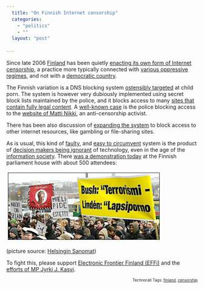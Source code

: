 ```yaml
---
  title: "On Finnish Internet censorship"
  categories: 
    - "politics"
    - ""
  layout: "post"

---
```

<p>
Since late 2006 <a href="http://en.wikipedia.org/wiki/Finland">Finland</a> has been quietly <a href="http://www.effi.org/blog/kai-2008-02-18.html">enacting its own form of Internet censorship</a>, a practice more typically connected with <a href="http://en.wikipedia.org/wiki/Internet_censorship_in_the_People%27s_Republic_of_China">various oppressive regimes</a>, and not with a <a href="http://bergie.iki.fi/blog/black_box_voting_comes_to_finland.html">democratic country</a>.
</p><p>
The Finnish variation is a DNS blocking system <a href="http://www.edri.org/edrigram/number3.18/censorshipFinland">ostensibly targeted</a> at child porn. The system is however very dubiously implemented using secret block lists maintained by the police, and it blocks access to many <a href="http://www.effi.org/blog/kai-2008-02-18.html#what-is-censored">sites that contain fully legal content</a>. A <a href="http://www.hs.fi/english/article/1135234057449">well-known case</a> is the police blocking access to the <a href="http://lapsiporno.info/">website of Matti Nikki</a>, an anti-censorship activist. 
</p><p>
There has been also discussion of <a href="http://www.effi.org/blog/kai-2008-02-18.html#expansion-of-censorship">expanding the system</a> to block access to other internet resources, like gambling or file-sharing sites.
</p><p>
As is usual, this kind of <a href="http://www.effi.org/blog/kai-2008-02-18.html#is-the-censorship-efficient-in-fighting-child-pornography">faulty</a>, and <a href="http://www.effi.org/blog/kai-2008-02-18.html#how-the-censorship-can-be-circumvented">easy to circumvent</a> system is the product of <a href="http://www.suvilinden.com/">decision makers being ignorant</a> of technology, even in the age of the <a href="http://virtual.finland.fi/finfo/english/infosoci.html">information society</a>. There <a href="http://www.finlandforthought.net/2008/03/04/internet-censorship-demonstration-today/">was a demonstration today</a> at the Finnish parliament house with about 500 attendees:
</p><p>
<img src="/files/hs-internet-censorship-demonstration-20080304.jpg" height="175" width="398" border="1" hspace="4" vspace="4" alt="Internet censorship demonstration on March 4th, picture: Helsingin Sanomat" title="Internet censorship demonstration on March 4th, picture: Helsingin Sanomat" /></p><p>
(picture source: <a href="http://www.hs.fi/politiikka/artikkeli/Noin+500+vastusti+netin+ennakkosensuuria/1135234542143">Helsingin Sanomat</a>)
</p><p>
To fight this, please support <a href="http://www.effi.org/yhdistys/liittyminen.html">Electronic Frontier Finland (EFFi)</a> and the <a href="http://www.kasvi.org/index.php?id=4445&amp;x=5&amp;y=6">efforts of MP Jyrki J. Kasvi</a>.
</p>
<p style="text-align:right;font-size:10px;">Technorati Tags: <a href="http://www.technorati.com/tag/finland">finland</a>, <a href="http://www.technorati.com/tag/censorship">censorship</a></p>